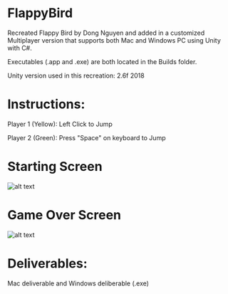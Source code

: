 # FlappyBird
Recreated Flappy Bird by Dong Nguyen and added in a customized Multiplayer version that supports both Mac and Windows PC using Unity with C#. 


Executables (.app and .exe) are both located in the Builds folder.

Unity version used in this recreation: 2.6f 2018



# Instructions:
Player 1 (Yellow): Left Click to Jump   

Player 2 (Green): Press "Space" on keyboard to Jump
# Starting Screen
![alt text](https://github.com/edtsoi430/FlappyBird/blob/master/resources/startScreen.png)
# Game Over Screen 
![alt text](https://github.com/edtsoi430/FlappyBird/blob/master/resources/gameOver.png)

# Deliverables:
Mac deliverable and Windows deliberable (.exe)

